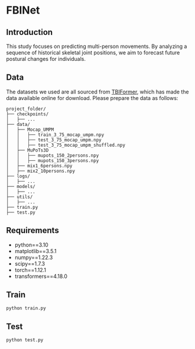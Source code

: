 # FBINet
## Introduction
This study focuses on predicting multi-person movements. By analyzing a sequence of historical skeletal joint positions, we aim to forecast future postural changes for individuals.
## Data
The datasets we used are all sourced from [TBIFormer](https://github.com/xiaogangpeng/tbiformer), which has made the data available online for download. Please prepare the data as follows:
```
project_folder/
├── checkpoints/
│   ├── ...
├── data/
│   ├── Mocap_UMPM
│   │   ├── train_3_75_mocap_umpm.npy
│   │   ├── test_3_75_mocap_umpm.npy
│   │   ├── test_3_75_mocap_umpm_shuffled.npy
│   ├── MuPoTs3D
│   │   ├── mupots_150_2persons.npy
│   │   ├── mupots_150_3persons.npy
│   ├── mix1_6persons.npy
│   ├── mix2_10persons.npy
├── logs/
│   ├── ...
├── models/
│   ├── ...
├── utils/
│   ├── ...
├── train.py
├── test.py
```
## Requirements
* python==3.10
* matplotlib==3.5.1
* numpy==1.22.3
* scipy==1.7.3
* torch==1.12.1
* transformers==4.18.0

## Train
`python train.py`

## Test
`python test.py`
